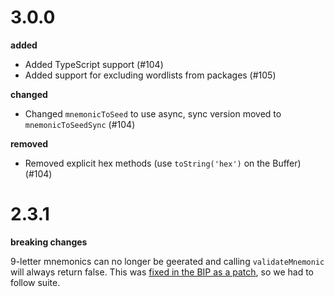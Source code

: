 # 3.0.0
__added__
- Added TypeScript support (#104)
- Added support for excluding wordlists from packages (#105)

__changed__
- Changed `mnemonicToSeed` to use async, sync version moved to `mnemonicToSeedSync` (#104)

__removed__
- Removed explicit hex methods (use `toString('hex')` on the Buffer) (#104)

# 2.3.1

__breaking changes__

9-letter mnemonics can no longer be geerated and calling `validateMnemonic` will always return false. This was [fixed in the BIP as a patch](https://github.com/bitcoin/bips/blob/master/bip-0039.mediawiki#generating-the-mnemonic), so we had to follow suite.
